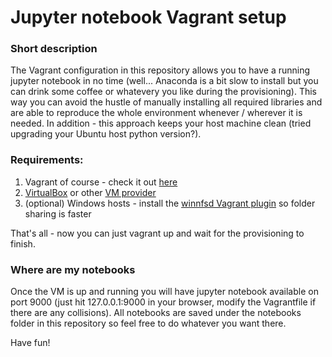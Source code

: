 # Jupyter notebook Vagrant setup

### Short description

The Vagrant configuration in this repository allows you to have a running jupyter notebook in no time (well... Anaconda is a bit slow to install but you can drink some coffee or whatevery you like during the provisioning). This way you can avoid the hustle of manually installing all required libraries and are able to reproduce the whole environment whenever / wherever it is needed. In addition - this approach keeps your host machine clean (tried upgrading your Ubuntu host python version?).

### Requirements:

1. Vagrant of course - check it out [here](https://www.vagrantup.com/)
2. [VirtualBox](https://www.virtualbox.org/) or other [VM provider](https://www.vagrantup.com/docs/providers/)
3. (optional) Windows hosts - install the [winnfsd Vagrant plugin](https://github.com/winnfsd/vagrant-winnfsd) so folder sharing is faster

That's all - now you can just vagrant up and wait for the provisioning to finish.

### Where are my notebooks

Once the VM is up and running you will have jupyter notebook available on port 9000 (just hit 127.0.0.1:9000 in your browser, modify the Vagrantfile if there are any collisions). All notebooks are saved under the notebooks folder in this repository so feel free to do whatever you want there.

Have fun!
